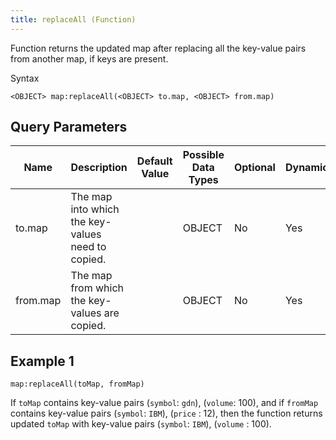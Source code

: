 ```yaml
---
title: replaceAll (Function)
---
```


Function returns the updated map after replacing all the key-value pairs from another map, if keys are present.

Syntax

    <OBJECT> map:replaceAll(<OBJECT> to.map, <OBJECT> from.map)

## Query Parameters

| Name     | Description                                       | Default Value | Possible Data Types | Optional | Dynamic |
|----------|---------------------------------------------------|---------------|---------------------|----------|---------|
| to.map   | The map into which the key-values need to copied. |               | OBJECT              | No       | Yes     |
| from.map | The map from which the key-values are copied.     |               | OBJECT              | No       | Yes     |

## Example 1

    map:replaceAll(toMap, fromMap)

If `toMap` contains key-value pairs (`symbol`: `gdn`), (`volume`: 100), and if `fromMap` contains key-value pairs (`symbol`: `IBM`), (`price` : 12), then the function returns updated `toMap` with key-value pairs (`symbol`: `IBM`), (`volume` : 100).
